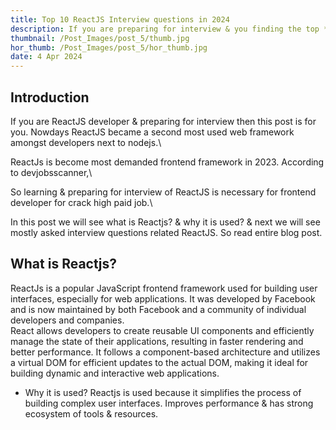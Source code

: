 ```yaml
---
title: Top 10 ReactJS Interview questions in 2024
description: If you are preparing for interview & you finding the top *html* interview questions, then this post is for you.In this post , first we will what is html & why it is used . Then we will see top interview questions related to html & thier answers with proper explanation. If you want to crack interview then read the complete blog post. 
thumbnail: /Post_Images/post_5/thumb.jpg
hor_thumb: /Post_Images/post_5/hor_thumb.jpg
date: 4 Apr 2024
---
```


## Introduction
If you are ReactJS developer & preparing for interview then this post is for you. Nowdays ReactJS became a second most used web framework amongst developers next to nodejs.\

ReactJs is become most demanded frontend framework in 2023. According to devjobsscanner,\

So learning & preparing for interview of ReactJS is necessary for frontend developer for crack high paid job.\

In this post we will see what is Reactjs? & why it is used? & next we will see mostly asked interview questions related ReactJS. So read entire blog post.

## What is Reactjs?

ReactJs is a popular JavaScript frontend framework used for building user interfaces, especially for web applications. It was developed by Facebook and is now maintained by both Facebook and a community of individual developers and companies. \
 React allows developers to create reusable UI components and efficiently manage the state of their applications, resulting in faster rendering and better performance. It follows a component-based architecture and utilizes a virtual DOM for efficient updates to the actual DOM, making it ideal for building dynamic and interactive web applications.

- Why it is used?
Reactjs is used because it simplifies the process of building complex user interfaces. Improves performance & has strong ecosystem of tools & resources.
